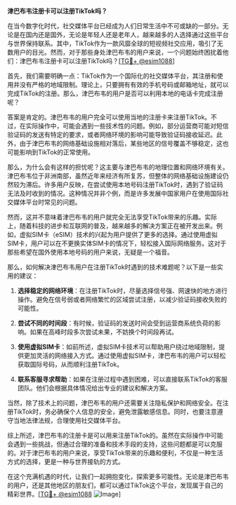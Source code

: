**津巴布韦注册卡可以注册TikTok吗？**

在当今数字化时代，社交媒体平台已经成为人们日常生活中不可或缺的一部分。无论是在国内还是国外，无论是年轻人还是老年人，越来越多的人选择通过这些平台与世界保持联系。其中，TikTok作为一款风靡全球的短视频社交应用，吸引了无数用户的目光。然而，对于那些身处津巴布韦的用户来说，一个问题始终困扰着他们：津巴布韦注册卡可以注册TikTok吗？[[TG💪+ @esim1088](https://t.me/s/esim1088)]

首先，我们需要明确一点：TikTok作为一个国际化的社交媒体平台，其注册和使用并没有严格的地域限制。理论上，只要拥有有效的手机号码或邮箱地址，就可以完成TikTok的注册。那么，津巴布韦的用户是否可以利用本地的电话卡完成注册呢？

答案是肯定的。津巴布韦的用户完全可以使用当地的注册卡来注册TikTok。不过，在实际操作中，可能会遇到一些技术性的问题。例如，部分运营商可能对短信验证码的发送有特定的要求，或者网络环境的影响可能导致验证码接收延迟。此外，由于津巴布韦的网络基础设施相对落后，某些地区的信号覆盖不够稳定，这也可能影响到TikTok的正常使用。

那么，为什么会有这样的担忧呢？这主要与津巴布韦的地理位置和网络环境有关。津巴布韦位于非洲南部，虽然近年来经济有所复苏，但整体的网络基础设施建设仍然较为滞后。许多用户反映，在尝试使用本地号码注册TikTok时，遇到了验证码无法及时收到的情况。这种情况并非个例，而是许多发展中国家用户在使用国际社交媒体平台时常见的问题。

然而，这并不意味着津巴布韦的用户就完全无法享受TikTok带来的乐趣。实际上，随着科技的进步和互联网的普及，越来越多的解决方案正在被开发出来。例如，虚拟SIM卡（eSIM）技术的兴起为用户提供了更多的选择。通过使用虚拟SIM卡，用户可以在不更换实体SIM卡的情况下，轻松接入国际网络服务。这对于那些希望在国外使用本地号码的用户来说，无疑是一个福音。

那么，如何解决津巴布韦用户在注册TikTok时遇到的技术难题呢？以下是一些实用的建议：

1. **选择稳定的网络环境**：在注册TikTok时，尽量选择信号强、网速快的地方进行操作。避免在信号弱或者网络繁忙的区域尝试注册，以减少验证码接收失败的可能性。

2. **尝试不同的时间段**：有时候，验证码的发送时间会受到运营商系统负荷的影响。如果在高峰时段多次尝试未果，不妨换个时间段再试。

3. **使用虚拟SIM卡**：如前所述，虚拟SIM卡技术可以帮助用户绕过地域限制，提供更加灵活的网络接入方式。通过使用虚拟SIM卡，津巴布韦的用户可以轻松获取国际号码，从而顺利注册TikTok。

4. **联系客服寻求帮助**：如果在注册过程中遇到困难，可以直接联系TikTok的客服团队。他们会根据具体情况给出专业的建议和解决方案。

当然，除了技术上的问题，津巴布韦的用户还需要关注隐私保护和网络安全。在注册TikTok时，务必确保个人信息的安全，避免泄露敏感信息。同时，也要注意遵守当地法律法规，合理使用社交媒体平台。

综上所述，津巴布韦的注册卡是可以用来注册TikTok的。虽然在实际操作中可能会遇到一些挑战，但通过合理的准备和技术手段的支持，这些问题都是可以克服的。对于津巴布韦的用户来说，享受TikTok带来的乐趣和便利，不仅是一种生活方式的选择，更是一种与世界接轨的方式。

在这个充满机遇的时代，让我们一起拥抱变化，探索更多可能性。无论是津巴布韦的用户，还是其他地区的朋友们，都可以通过TikTok这个平台，发现属于自己的精彩世界。[[TG💪+ @esim1088](https://t.me/s/esim1088) ![Image](https://i.postimg.cc/4NQfJmqS/Snipaste-2025-05-13-00-14-12.png)]